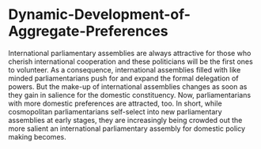 # Dynamic-Development-of-Aggregate-Preferences
International parliamentary assemblies are always attractive for those who cherish international cooperation and these politicians will be the first ones to volunteer. As a consequence, international assemblies filled with like minded parliamentarians push for and expand the formal delegation of powers. But the make-up of international assemblies changes as soon as they gain in salience for the domestic constituency. Now, parliamentarians with more domestic preferences are attracted, too. In short, while cosmopolitan parliamentarians self-select into new parliamentary assemblies at early stages, they are increasingly being crowded out the more salient an international parliamentary assembly for domestic policy making becomes.
